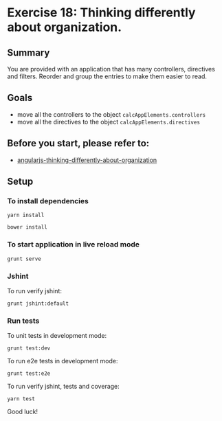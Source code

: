 # Exercise 18: Thinking differently about organization.

## Summary
You are provided with an application that has many controllers, directives and filters. Reorder and group the entries to make them easier to read.

## Goals
* move all the controllers to the object `calcAppElements.controllers`
* move all the directives to the object `calcAppElements.directives`

## Before you start, please refer to:
 * [angularjs-thinking-differently-about-organization](https://egghead.io/lessons/angularjs-thinking-differently-about-organization)

## Setup
 
### To install dependencies 

```
yarn install
```

```
bower install
```

### To start application in live reload mode

    grunt serve
    
### Jshint
To run verify jshint:
    
    grunt jshint:default

### Run tests

To unit tests in development mode:
    
    grunt test:dev
    
To run e2e tests in development mode:

    grunt test:e2e

To run verify jshint, tests and coverage:

    yarn test

Good luck!
